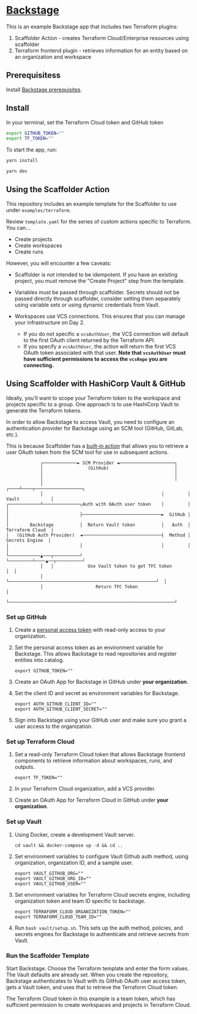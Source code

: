 # [Backstage](https://backstage.io)

This is an example Backstage app that includes two Terraform plugins:

1. Scaffolder Action - creates Terraform Cloud/Enterprise resources using scaffolder
1. Terraform frontend plugin - retrieves information for an entity based on an organization and workspace

## Prerequisitess

Install [Backstage prerequisites](https://backstage.io/docs/getting-started/#prerequisites).

## Install

In your terminal, set the Terraform Cloud token and GitHub token

```sh
export GITHUB_TOKEN=""
export TF_TOKEN=""
```

To start the app, run:

```sh
yarn install

yarn dev
```

## Using the Scaffolder Action

This repository includes an example template for the Scaffolder to use
under `examples/terraform`.

Review `template.yaml` for the series of custom actions specific
to Terraform. You can...

- Create projects
- Create workspaces
- Create runs

However, you will encounter a few caveats:

- Scaffolder is *not* intended to be idempotent. If you have an
  existing project, you must remove the "Create Project" step
  from the template.

- Variables must be passed through scaffolder. Secrets should
  not be passed directly through scaffolder, consider setting them
  separately using variable sets or using dynamic credentials
  from Vault.

- Workspaces use VCS connections. This ensures that you can
  manage your infrastructure on Day 2.
  - If you do not specific a `vcsAuthUser`, the VCS connection will
    default to the first OAuth client returned by the Terraform API.
  - If you specify a `vcsAuthUser`, the action will return
    the first VCS OAuth token associated with that user. **Note that
    `vcsAuthUser` must have sufficient permissions to access
    the `vcsRepo` you are connecting.**


## Using Scaffolder with HashiCorp Vault & GitHub

Ideally, you'll want to scope your Terraform token to
the workspace and projects specific to a group. One approach
is to use HashiCorp Vault to generate the Terraform tokens.

In order to allow Backstage to access Vault, you need to configure
an authentication provider for Backstage using an SCM tool (GitHub, GitLab, etc.).

This is because Scaffolder has a
[built-in action](https://backstage.io/docs/features/software-templates/writing-templates/#using-the-users-oauth-token)
that allows you to retrieve a user OAuth token from the SCM tool for use in subsequent actions.

```text
             ┌─────────────► SCM Provider ◄─────────────────────┐
             │                 (GitHub)                         │
             │                                                  │
             │                                                  │
             │                                             ┌────┴────┬──────────────────┐
             │                                             │         │ Vault            │
┌────────────┴──────────────┐Auth with OAuth user token    │         │                  │
│                           ├──────────────────────────────►  GitHub │                  │
│        Backstage          │  Return Vault token          │   Auth  │ Terraform Cloud  │
│   (GitHub Auth Provider)  ◄──────────────────────────────┤  Method │  Secrets Engine  │
│                           │                              │         │                  │
└────────────▲───┬──────────┘                              └─────────┴────▲──┬──────────┘
             │   │             Use Vault token to get TFC token           │  │
             │   └────────────────────────────────────────────────────────┘  │
             │                    Return TFC Token                           │
             └───────────────────────────────────────────────────────────────┘
```

### Set up GitHub

1. Create a [personal access token](https://docs.github.com/en/authentication/keeping-your-account-and-data-secure/managing-your-personal-access-tokens)
   with read-only access to your organization.

1. Set the personal access token as an environment variable for Backstage.
   This allows Backstage to read repositories and register entities into catalog.
   ```shell
   export GITHUB_TOKEN=""
   ```

1. Create an OAuth App for Backstage in GitHub under **your organization**.

1. Set the client ID and secret as environment variables for Backstage.
   ```shell
   export AUTH_GITHUB_CLIENT_ID=""
   export AUTH_GITHUB_CLIENT_SECRET=""
   ```

1. Sign into Backstage using your GitHub user and make sure
   you grant a user access to the organization.

### Set up Terraform Cloud

1. Set a read-only Terraform Cloud token that allows
   Backstage frontend components to retrieve information
   about workspaces, runs, and outputs.
   ```shell
   export TF_TOKEN=""
   ```

1. In your Terraform Cloud organization, add a VCS provider.

1. Create an OAuth App for Terraform Cloud in GitHub under **your organization**.

### Set up Vault

1. Using Docker, create a development Vault server.
   ```shell
   cd vault && docker-compose up -d && cd ..
   ```

1. Set environment variables to configure Vault Github auth method,
   using organization, organization ID, and a sample user.
   ```shell
   export VAULT_GITHUB_ORG=""
   export VAULT_GITHUB_ORG_ID=""
   export VAULT_GITHUB_USER=""
   ```

1. Set environment variables for Terraform Cloud secrets engine,
   including organization token and team ID specific to backstage.
   ```shell
   export TERRAFORM_CLOUD_ORGANIZATION_TOKEN=""
   export TERRAFORM_CLOUD_TEAM_ID=""
   ```

1. Run `bash vault/setup.sh`. This sets up the auth method, policies,
   and secrets engines for Backstage to authenticate and retrieve secrets
   from Vault.

### Run the Scaffolder Template

Start Backstage. Choose the Terraform template and enter the form values.
The Vault defaults are already set. When you create the repository,
Backstage authenticates to Vault with its GitHub OAuth user access token,
gets a Vault token, and uses that to retrieve the Terraform Cloud token.

The Terraform Cloud token in this example is a team token, which has sufficient
permission to create workspaces and projects in Terraform Cloud.
